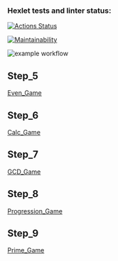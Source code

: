 ### Hexlet tests and linter status:
[![Actions Status](https://github.com/Alex2151/java-project-61/actions/workflows/hexlet-check.yml/badge.svg)](https://github.com/Alex2151/java-project-61/actions)

[![Maintainability](https://api.codeclimate.com/v1/badges/ecabba8d20727c02ad4b/maintainability)](https://codeclimate.com/github/Alex2151/java-project-61/maintainability)

![example workflow](https://github.com/github/docs/actions/workflows/main.yml/badge.svg)

Step_5
------
[Even_Game](https://asciinema.org/a/4JlyQVf0EtSCwlTFnhZDxvK4N)

Step_6
------
[Calc_Game](https://asciinema.org/a/hSOsumqLHnIOyYepJ9YKTFgqI)

Step_7
------
[GCD_Game](https://asciinema.org/a/EELpoJcDLptB0qQozsxv5jcw4)

Step_8
------
[Progression_Game](https://asciinema.org/a/VVOeQv7sz4hkePzJWsgFehvXF)

Step_9
------
[Prime_Game](https://asciinema.org/a/TkEiwOtRJ8I8E4pZKubsrQSSF)

